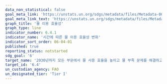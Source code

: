 ```yaml
---
data_non_statistical: false
goal_meta_link: 'https://unstats.un.org/sdgs/metadata/files/Metadata-06-04-01.pdf'
goal_meta_link_text: 'https://unstats.un.org/sdgs/metadata/files/Metadata-06-04-01.pdf'
graph_title: '물 이용 효율성'
graph_type: line
indicator_number: 6.4.1
indicator_name: '시간에 따른 물 이용 효율성 변화'
indicator_sort_order: 06-04-01
published: true
reporting_status: notstarted
sdg_goal: '6'
target_name: '2030년까지 모든 부문에서 물 사용 효율을 높이고 물 부족 문제를 해결하고 물 부족으로 고통 받는 인구 수를 상당한 수준으로 감소시키기 위해 지속가능한 담수의 취수와 공급을 보장'
target_id: '6.4'
un_custodian_agency: FAO
un_designated_tier: 'Tier I'
---
```

